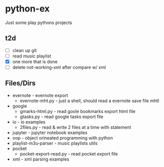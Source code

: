 # python-ex
Just some play pythons projects

## t2d
- [ ] clean up git
- [ ] read music playlist
- [X] one more that is done
- [ ] delete not-working-xml after compare w/ xml
## Files/Dirs
* evernote - evernote export
    * evernote-mht.py - just a shell, should read a evernote save file mhtl
* google
    * gmarks-html.py - read goole bookmarks export html file
    * gtasks.py - read google tasks export file
* io - io examples
    * 2files.py - read & write 2 files at a time with statement
* jupyter - jupyter notebook examples
* oop - object orineated programming with python
* playlist-m3u-parser - music playlists utils
* pocket
    * pocket-export-read.py - read pocket export file
* xml - xml parsing examples